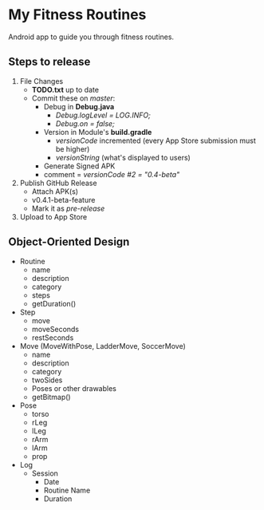 # My Fitness Routines
Android app to guide you through fitness routines.

## Steps to release
1. File Changes
    - **TODO.txt** up to date
    - Commit these on *master*:
        - Debug in **Debug.java**
            - *Debug.logLevel = LOG.INFO;*
            - *Debug.on = false;*
        - Version in Module's **build.gradle**
            - *versionCode* incremented (every App Store submission must be higher)
            - *versionString* (what's displayed to users)
        - Generate Signed APK
        - comment = *versionCode #2 = "0.4-beta"*
1. Publish GitHub Release
    - Attach APK(s)
    - v0.4.1-beta-feature
    - Mark it as *pre-release*
1. Upload to App Store

## Object-Oriented Design
- Routine
    - name
    - description
    - category
    - steps
    - getDuration()
- Step
    - move
    - moveSeconds
    - restSeconds
- Move (MoveWithPose, LadderMove, SoccerMove)
    - name
    - description
    - category
    - twoSides
    - Poses or other drawables
    - getBitmap()
- Pose
    - torso
    - rLeg
    - lLeg
    - rArm
    - lArm
    - prop
- Log
    - Session
        - Date
        - Routine Name
        - Duration
